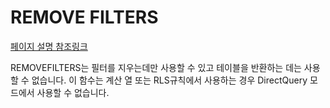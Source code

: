 # REMOVE FILTERS

[페이지 설명 참조링크](https://learn.microsoft.com/ko-kr/dax/removefilters-function-dax)

REMOVEFILTERS는 필터를 지우는데만 사용할 수 있고 테이블을 반환하는 데는 사용할 수 없습니다.
이 함수는 계산 열 또는 RLS규칙에서 사용하는 경우 DirectQuery 모드에서 사용할 수 없습니다.
